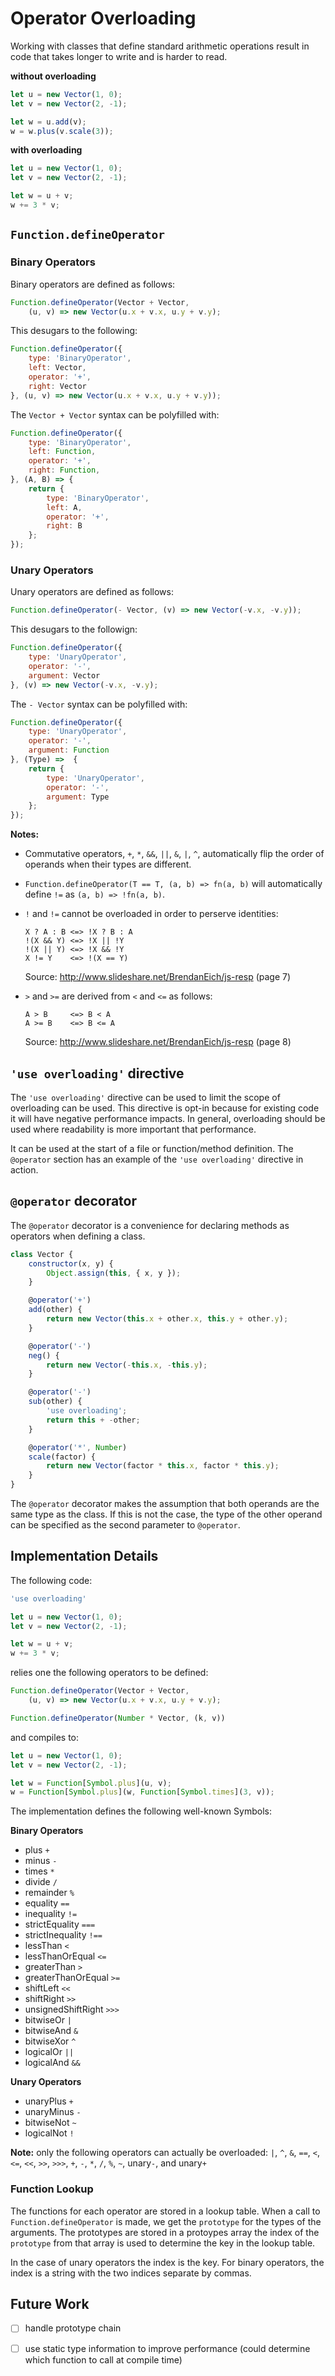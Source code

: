# Operator Overloading

Working with classes that define standard arithmetic operations result in code
that takes longer to write and is harder to read.

__without overloading__
```javascript
let u = new Vector(1, 0);
let v = new Vector(2, -1);

let w = u.add(v);
w = w.plus(v.scale(3));
```

__with overloading__
```javascript
let u = new Vector(1, 0);
let v = new Vector(2, -1);

let w = u + v;
w += 3 * v;
```

## `Function.defineOperator`

### Binary Operators

Binary operators are defined as follows:
```javascript
Function.defineOperator(Vector + Vector,
    (u, v) => new Vector(u.x + v.x, u.y + v.y);
```

This desugars to the following:
```javascript
Function.defineOperator({
    type: 'BinaryOperator',
    left: Vector,
    operator: '+',
    right: Vector
}, (u, v) => new Vector(u.x + v.x, u.y + v.y));
```

The `Vector + Vector` syntax can be polyfilled with:
```javascript
Function.defineOperator({
    type: 'BinaryOperator',
    left: Function,
    operator: '+',
    right: Function,
}, (A, B) => {
    return {
        type: 'BinaryOperator',
        left: A,
        operator: '+',
        right: B
    };
});
```

### Unary Operators

Unary operators are defined as follows:
```javascript
Function.defineOperator(- Vector, (v) => new Vector(-v.x, -v.y));
```

This desugars to the followign:
```javascript
Function.defineOperator({
    type: 'UnaryOperator',
    operator: '-',
    argument: Vector
}, (v) => new Vector(-v.x, -v.y);
```

The `- Vector` syntax can be polyfilled with:
```javascript
Function.defineOperator({
    type: 'UnaryOperator',
    operator: '-',
    argument: Function
}, (Type) =>  {
    return {
        type: 'UnaryOperator',
        operator: '-',
        argument: Type
    };
});
```

__Notes:__
- Commutative operators, `+`, `*`, `&&`, `||`, `&`, `|`, `^`, automatically
  flip the order of operands when their types are different.
- `Function.defineOperator(T == T, (a, b) => fn(a, b)` will automatically define
  `!=` as `(a, b) => !fn(a, b)`.
- `!` and `!=` cannot be overloaded in order to perserve identities:
  
  ```
  X ? A : B <=> !X ? B : A
  !(X && Y) <=> !X || !Y
  !(X || Y) <=> !X && !Y
  X != Y    <=> !(X == Y)
  ```
  Source: http://www.slideshare.net/BrendanEich/js-resp (page 7)
- `>` and `>=` are derived from `<` and `<=` as follows:
  
  ```
  A > B     <=> B < A
  A >= B    <=> B <= A
  ```
  Source: http://www.slideshare.net/BrendanEich/js-resp (page 8)

## `'use overloading'` directive

The `'use overloading'` directive can be used to limit the scope of overloading
can be used.  This directive is opt-in because for existing code it will have
negative performance impacts.  In general, overloading should be used where
readability is more important that performance.

It can be used at the start of a file or function/method definition.  The
`@operator` section has an example of the `'use overloading'` directive in action.

## `@operator` decorator

The `@operator` decorator is a convenience for declaring methods as operators
when defining a class.

```javascript
class Vector {
    constructor(x, y) {
        Object.assign(this, { x, y });
    }

    @operator('+')
    add(other) {
        return new Vector(this.x + other.x, this.y + other.y);
    }

    @operator('-')
    neg() {
        return new Vector(-this.x, -this.y);
    }

    @operator('-')
    sub(other) {
        'use overloading';
        return this + -other;
    }

    @operator('*', Number)
    scale(factor) {
        return new Vector(factor * this.x, factor * this.y);
    }
}
```

The `@operator` decorator makes the assumption that both operands are the same
type as the class.  If this is not the case, the type of the other operand can
be specified as the second parameter to `@operator`.

## Implementation Details

The following code:

```javascript
'use overloading'

let u = new Vector(1, 0);
let v = new Vector(2, -1);

let w = u + v;
w += 3 * v;
```

relies one the following operators to be defined:

```javascript
Function.defineOperator(Vector + Vector,
    (u, v) => new Vector(u.x + v.x, u.y + v.y);

Function.defineOperator(Number * Vector, (k, v))
```

and compiles to:

```javascript
let u = new Vector(1, 0);
let v = new Vector(2, -1);

let w = Function[Symbol.plus](u, v);
w = Function[Symbol.plus](w, Function[Symbol.times](3, v));
```

The implementation defines the following well-known Symbols:

__Binary Operators__
- plus `+`
- minus `-`
- times `*`
- divide `/`
- remainder `%`
- equality `==`
- inequality `!=`
- strictEquality `===`
- strictInequality `!==`
- lessThan `<`
- lessThanOrEqual `<=`
- greaterThan `>`
- greaterThanOrEqual `>=`
- shiftLeft `<<`
- shiftRight `>>`
- unsignedShiftRight `>>>`
- bitwiseOr `|`
- bitwiseAnd `&`
- bitwiseXor `^`
- logicalOr `||`
- logicalAnd `&&`

__Unary Operators__
- unaryPlus `+`
- unaryMinus `-`
- bitwiseNot `~`
- logicalNot `!`

__Note:__ only the following operators can actually be overloaded:
  `|`, `^`, `&`, `==`, `<`, `<=`, `<<`, `>>`, `>>>`, `+`, `-`, `*`, `/`, `%`,
  `~`, unary`-`, and unary`+`

### Function Lookup

The functions for each operator are stored in a lookup table.  When a call to
`Function.defineOperator` is made, we get the `prototype` for the types of the
arguments.  The prototypes are stored in a protoypes array the index of the
`prototype` from that array is used to determine the key in the lookup table.

In the case of unary operators the index is the key.  For binary operators, the
index is a string with the two indices separate by commas.

## Future Work

- [ ] handle prototype chain
- [ ] use static type information to improve performance (could determine which
  function to call at compile time)

